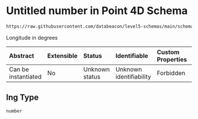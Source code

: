 # Untitled number in Point 4D Schema

```txt
https://raw.githubusercontent.com/databeacon/level5-schemas/main/schemas/streaming/blender/point4d.schema.json#/properties/lng
```

Longitude in degrees

| Abstract            | Extensible | Status         | Identifiable            | Custom Properties | Additional Properties | Access Restrictions | Defined In                                                                                      |
| :------------------ | :--------- | :------------- | :---------------------- | :---------------- | :-------------------- | :------------------ | :---------------------------------------------------------------------------------------------- |
| Can be instantiated | No         | Unknown status | Unknown identifiability | Forbidden         | Allowed               | none                | [point4d.schema.json\*](../../out/streaming/blender/point4d.schema.json "open original schema") |

## lng Type

`number`
